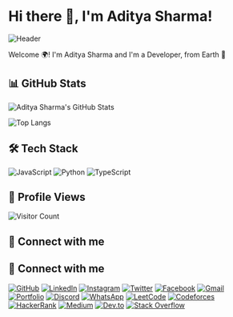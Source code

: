 # Hi there 👋, I'm Aditya Sharma!

![Header](#)

Welcome 🌍! I'm Aditya Sharma and I'm a Developer, from Earth 🚀

## 📊 GitHub Stats

![Aditya Sharma's GitHub Stats](https://github-readme-stats.vercel.app/api?username=aditya14sharma01&show_icons=true&theme=radical)

![Top Langs](https://github-readme-stats.vercel.app/api/top-langs/?username=aditya14sharma01&layout=compact&theme=radical)

## 🛠 Tech Stack

![JavaScript](https://img.shields.io/badge/-JavaScript-black?style=flat-square&logo=javascript)
![Python](https://img.shields.io/badge/-Python-black?style=flat-square&logo=python)
![TypeScript](https://img.shields.io/badge/-TypeScript-black?style=flat-square&logo=typescript)

## 👀 Profile Views

![Visitor Count](https://profile-counter.glitch.me/aditya14sharma01/count.svg)

## 🤝 Connect with me

## 🤝 Connect with me

[![GitHub](https://img.shields.io/badge/GitHub-333?style=for-the-badge&logo=github&logoColor=white)](https://github.com/Aditya14Sharma01)
[![LinkedIn](https://img.shields.io/badge/LinkedIn-0077B5?style=for-the-badge&logo=linkedin&logoColor=white)](https://www.linkedin.com/in/aditya1401sharma)
[![Instagram](https://img.shields.io/badge/Instagram-E4405F?style=for-the-badge&logo=instagram&logoColor=white)](your-instagram-link)
[![Twitter](https://img.shields.io/badge/Twitter-1DA1F2?style=for-the-badge&logo=twitter&logoColor=white)](your-twitter-link)
[![Facebook](https://img.shields.io/badge/Facebook-1877F2?style=for-the-badge&logo=facebook&logoColor=white)](your-facebook-link)
[![Gmail](https://img.shields.io/badge/Gmail-D14836?style=for-the-badge&logo=gmail&logoColor=white)](mailto:your-email@gmail.com)
[![Portfolio](https://img.shields.io/badge/Portfolio-000000?style=for-the-badge&logo=firefox&logoColor=white)](your-portfolio-link)
[![Discord](https://img.shields.io/badge/Discord-7289DA?style=for-the-badge&logo=discord&logoColor=white)](your-discord-link)
[![WhatsApp](https://img.shields.io/badge/WhatsApp-25D366?style=for-the-badge&logo=whatsapp&logoColor=white)](https://wa.me/your-number)
[![LeetCode](https://img.shields.io/badge/LeetCode-FFA116?style=for-the-badge&logo=leetcode&logoColor=black)](your-leetcode-link)
[![Codeforces](https://img.shields.io/badge/Codeforces-1F8ACB?style=for-the-badge&logo=codeforces&logoColor=white)](your-codeforces-link)
[![HackerRank](https://img.shields.io/badge/HackerRank-2EC866?style=for-the-badge&logo=hackerrank&logoColor=white)](your-hackerrank-link)
[![Medium](https://img.shields.io/badge/Medium-000000?style=for-the-badge&logo=medium&logoColor=white)](your-medium-link)
[![Dev.to](https://img.shields.io/badge/Dev.to-0A0A0A?style=for-the-badge&logo=devdotto&logoColor=white)](your-devto-link)
[![Stack Overflow](https://img.shields.io/badge/StackOverflow-FE7A16?style=for-the-badge&logo=stackoverflow&logoColor=white)](your-stackoverflow-link)
